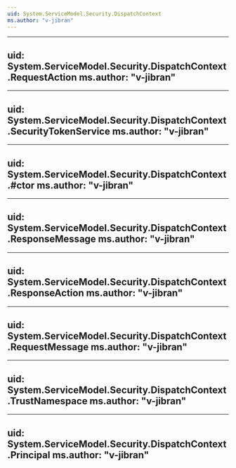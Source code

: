 ```yaml
---
uid: System.ServiceModel.Security.DispatchContext
ms.author: "v-jibran"
---
```


---
uid: System.ServiceModel.Security.DispatchContext.RequestAction
ms.author: "v-jibran"
---

---
uid: System.ServiceModel.Security.DispatchContext.SecurityTokenService
ms.author: "v-jibran"
---

---
uid: System.ServiceModel.Security.DispatchContext.#ctor
ms.author: "v-jibran"
---

---
uid: System.ServiceModel.Security.DispatchContext.ResponseMessage
ms.author: "v-jibran"
---

---
uid: System.ServiceModel.Security.DispatchContext.ResponseAction
ms.author: "v-jibran"
---

---
uid: System.ServiceModel.Security.DispatchContext.RequestMessage
ms.author: "v-jibran"
---

---
uid: System.ServiceModel.Security.DispatchContext.TrustNamespace
ms.author: "v-jibran"
---

---
uid: System.ServiceModel.Security.DispatchContext.Principal
ms.author: "v-jibran"
---
